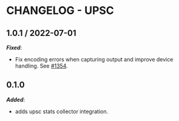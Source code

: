 # CHANGELOG - UPSC

## 1.0.1 / 2022-07-01

***Fixed***: 

* Fix encoding errors when capturing output and improve device handling. See [#1354](https://github.com/DataDog/integrations-extras/pull/1354).

## 0.1.0

***Added***: 

* adds upsc stats collector integration.

